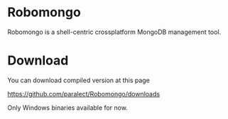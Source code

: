 Robomongo
=========

Robomongo is a shell-centric crossplatform MongoDB management tool. 


Download
========

You can download compiled version at this page

https://github.com/paralect/Robomongo/downloads

Only Windows binaries available for now. 
